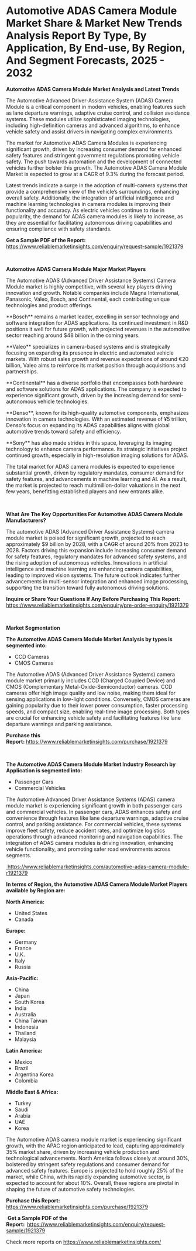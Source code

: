 <p><h1>Automotive ADAS Camera Module Market Share & Market New Trends Analysis Report By Type, By Application, By End-use, By Region, And Segment Forecasts, 2025 - 2032</h1></p><p><strong>Automotive ADAS Camera Module Market Analysis and Latest Trends</strong></p>
<p><p>The Automotive Advanced Driver-Assistance System (ADAS) Camera Module is a critical component in modern vehicles, enabling features such as lane departure warnings, adaptive cruise control, and collision avoidance systems. These modules utilize sophisticated imaging technologies, including high-definition cameras and advanced algorithms, to enhance vehicle safety and assist drivers in navigating complex environments.</p><p>The market for Automotive ADAS Camera Modules is experiencing significant growth, driven by increasing consumer demand for enhanced safety features and stringent government regulations promoting vehicle safety. The push towards automation and the development of connected vehicles further bolster this growth. The Automotive ADAS Camera Module Market is expected to grow at a CAGR of 9.3% during the forecast period. </p><p>Latest trends indicate a surge in the adoption of multi-camera systems that provide a comprehensive view of the vehicle’s surroundings, enhancing overall safety. Additionally, the integration of artificial intelligence and machine learning technologies in camera modules is improving their functionality and accuracy. As electric vehicles continue to rise in popularity, the demand for ADAS camera modules is likely to increase, as they are essential for facilitating autonomous driving capabilities and ensuring compliance with safety standards.</p></p>
<p><strong>Get a Sample PDF of the Report:&nbsp;</strong> <a href="https://www.reliablemarketinsights.com/enquiry/request-sample/1921379?utm_campaign=3293&utm_medium=2&utm_source=Github&utm_content=ia&utm_term=31032025&utm_id=automotive-adas-camera-module">https://www.reliablemarketinsights.com/enquiry/request-sample/1921379</a></p>
<p>&nbsp;</p>
<p><strong>Automotive ADAS Camera Module Major Market Players</strong></p>
<p><p>The Automotive ADAS (Advanced Driver Assistance Systems) Camera Module market is highly competitive, with several key players driving innovation and growth. Notable companies include Magna International, Panasonic, Valeo, Bosch, and Continental, each contributing unique technologies and product offerings.</p><p>**Bosch** remains a market leader, excelling in sensor technology and software integration for ADAS applications. Its continued investment in R&D positions it well for future growth, with projected revenues in the automotive sector reaching around $48 billion in the coming years.</p><p>**Valeo** specializes in camera-based systems and is strategically focusing on expanding its presence in electric and automated vehicle markets. With robust sales growth and revenue expectations of around €20 billion, Valeo aims to reinforce its market position through acquisitions and partnerships.</p><p>**Continental** has a diverse portfolio that encompasses both hardware and software solutions for ADAS applications. The company is expected to experience significant growth, driven by the increasing demand for semi-autonomous vehicle technologies.</p><p>**Denso**, known for its high-quality automotive components, emphasizes innovation in camera technologies. With an estimated revenue of ¥5 trillion, Denso's focus on expanding its ADAS capabilities aligns with global automotive trends toward safety and efficiency.</p><p>**Sony** has also made strides in this space, leveraging its imaging technology to enhance camera performance. Its strategic initiatives project continued growth, especially in high-resolution imaging solutions for ADAS.</p><p>The total market for ADAS camera modules is expected to experience substantial growth, driven by regulatory mandates, consumer demand for safety features, and advancements in machine learning and AI. As a result, the market is projected to reach multimillion-dollar valuations in the next few years, benefitting established players and new entrants alike.</p></p>
<p>&nbsp;</p>
<p><strong>What Are The Key Opportunities For Automotive ADAS Camera Module Manufacturers?</strong></p>
<p><p>The automotive ADAS (Advanced Driver Assistance Systems) camera module market is poised for significant growth, projected to reach approximately $9 billion by 2028, with a CAGR of around 20% from 2023 to 2028. Factors driving this expansion include increasing consumer demand for safety features, regulatory mandates for advanced safety systems, and the rising adoption of autonomous vehicles. Innovations in artificial intelligence and machine learning are enhancing camera capabilities, leading to improved vision systems. The future outlook indicates further advancements in multi-sensor integration and enhanced image processing, supporting the transition toward fully autonomous driving solutions.</p></p>
<p><strong>Inquire or Share Your Questions If Any Before Purchasing This Report:</strong> <a href="https://www.reliablemarketinsights.com/enquiry/pre-order-enquiry/1921379?utm_campaign=3293&utm_medium=2&utm_source=Github&utm_content=ia&utm_term=31032025&utm_id=automotive-adas-camera-module">https://www.reliablemarketinsights.com/enquiry/pre-order-enquiry/1921379</a></p>
<p>&nbsp;</p>
<p><strong>Market Segmentation</strong></p>
<p><strong>The Automotive ADAS Camera Module Market Analysis by types is segmented into:</strong></p>
<p><ul><li>CCD Cameras</li><li>CMOS Cameras</li></ul></p>
<p><p>The Automotive ADAS (Advanced Driver Assistance Systems) camera module market primarily includes CCD (Charged Coupled Device) and CMOS (Complementary Metal-Oxide-Semiconductor) cameras. CCD cameras offer high image quality and low noise, making them ideal for sensing applications in low-light conditions. Conversely, CMOS cameras are gaining popularity due to their lower power consumption, faster processing speeds, and compact size, enabling real-time image processing. Both types are crucial for enhancing vehicle safety and facilitating features like lane departure warnings and parking assistance.</p></p>
<p><strong>Purchase this Report:&nbsp;</strong><a href="https://www.reliablemarketinsights.com/purchase/1921379?utm_campaign=3293&utm_medium=2&utm_source=Github&utm_content=ia&utm_term=31032025&utm_id=automotive-adas-camera-module">https://www.reliablemarketinsights.com/purchase/1921379</a></p>
<p>&nbsp;</p>
<p><strong>The Automotive ADAS Camera Module Market Industry Research by Application is segmented into:</strong></p>
<p><ul><li>Passenger Cars</li><li>Commercial Vehicles</li></ul></p>
<p><p>The Automotive Advanced Driver Assistance Systems (ADAS) camera module market is experiencing significant growth in both passenger cars and commercial vehicles. In passenger cars, ADAS enhances safety and convenience through features like lane departure warnings, adaptive cruise control, and parking assistance. For commercial vehicles, these systems improve fleet safety, reduce accident rates, and optimize logistics operations through advanced monitoring and navigation capabilities. The integration of ADAS camera modules is driving innovation, enhancing vehicle functionality, and promoting safer road environments across segments.</p></p>
<p><a href="https://www.reliablemarketinsights.com/automotive-adas-camera-module-r1921379?utm_campaign=3293&utm_medium=2&utm_source=Github&utm_content=ia&utm_term=31032025&utm_id=automotive-adas-camera-module">&nbsp;https://www.reliablemarketinsights.com/automotive-adas-camera-module-r1921379</a></p>
<p><strong>In terms of Region, the Automotive ADAS Camera Module Market Players available by Region are:</strong></p>
<p>
    <p> <strong> North America: </strong>
        <ul>
            <li>United States</li>
            <li>Canada</li>
        </ul>
        </p> 
    <p> <strong> Europe: </strong>
        <ul>
            <li>Germany</li>
            <li>France</li>
            <li>U.K.</li>
            <li>Italy</li>
            <li>Russia</li>
        </ul>
        </p> 
    <p> <strong> Asia-Pacific: </strong>
        <ul>
            <li>China</li>
            <li>Japan</li>
            <li>South Korea</li>
            <li>India</li>
            <li>Australia</li>
            <li>China Taiwan</li>
            <li>Indonesia</li>
            <li>Thailand</li>
            <li>Malaysia</li>
        </ul>
        </p> 
    <p> <strong> Latin America: </strong>
        <ul>
            <li>Mexico</li>
            <li>Brazil</li>
            <li>Argentina Korea</li>
            <li>Colombia</li>
        </ul>
        </p> 
    <p> <strong> Middle East & Africa: </strong>
        <ul>
            <li>Turkey</li>
            <li>Saudi</li>
            <li>Arabia</li>
            <li>UAE</li>
            <li>Korea</li>
        </ul>
    </p>
    </p>
<p><p>The Automotive ADAS camera module market is experiencing significant growth, with the APAC region anticipated to lead, capturing approximately 35% market share, driven by increasing vehicle production and technological advancements. North America follows closely at around 30%, bolstered by stringent safety regulations and consumer demand for advanced safety features. Europe is projected to hold roughly 25% of the market, while China, with its rapidly expanding automotive sector, is expected to account for about 10%. Overall, these regions are pivotal in shaping the future of automotive safety technologies.</p></p>
<p><strong>Purchase this Report: </strong><a href="https://www.reliablemarketinsights.com/purchase/1921379?utm_campaign=3293&utm_medium=2&utm_source=Github&utm_content=ia&utm_term=31032025&utm_id=automotive-adas-camera-module">https://www.reliablemarketinsights.com/purchase/1921379</a></p>
<p>&nbsp;<strong>Get a Sample PDF of the Report:&nbsp;&nbsp;</strong><a href="https://www.reliablemarketinsights.com/enquiry/request-sample/1921379?utm_campaign=3293&utm_medium=2&utm_source=Github&utm_content=ia&utm_term=31032025&utm_id=automotive-adas-camera-module">https://www.reliablemarketinsights.com/enquiry/request-sample/1921379</a></p>
<p><strong></strong></p>
<p>Check more reports on <a href="https://www.reliablemarketinsights.com/?utm_campaign=3293&utm_medium=2&utm_source=Github&utm_content=ia&utm_term=31032025&utm_id=automotive-adas-camera-module">https://www.reliablemarketinsights.com/</a></p>